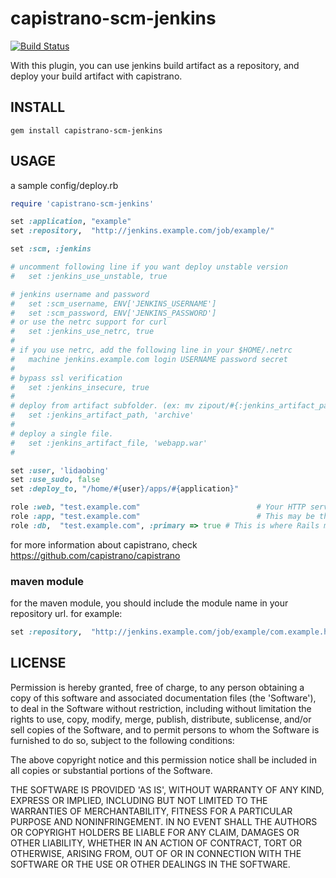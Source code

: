 # capistrano-scm-jenkins

[![Build Status](https://secure.travis-ci.org/lidaobing/capistrano-scm-jenkins.png?branch=master)](http://travis-ci.org/lidaobing/capistrano-scm-jenkins)

With this plugin, you can use jenkins build artifact as a repository, and
deploy your build artifact with capistrano.

## INSTALL

    gem install capistrano-scm-jenkins

## USAGE

a sample config/deploy.rb

```ruby
require 'capistrano-scm-jenkins'

set :application, "example"
set :repository,  "http://jenkins.example.com/job/example/"

set :scm, :jenkins

# uncomment following line if you want deploy unstable version
#   set :jenkins_use_unstable, true

# jenkins username and password
#   set :scm_username, ENV['JENKINS_USERNAME']
#   set :scm_password, ENV['JENKINS_PASSWORD']
# or use the netrc support for curl
#   set :jenkins_use_netrc, true
#
# if you use netrc, add the following line in your $HOME/.netrc
#   machine jenkins.example.com login USERNAME password secret
#
# bypass ssl verification
#   set :jenkins_insecure, true
#
# deploy from artifact subfolder. (ex: mv zipout/#{:jenkins_artifact_path} #{destination})
#   set :jenkins_artifact_path, 'archive'
#
# deploy a single file.
#   set :jenkins_artifact_file, 'webapp.war'
#

set :user, 'lidaobing'
set :use_sudo, false
set :deploy_to, "/home/#{user}/apps/#{application}"

role :web, "test.example.com"                          # Your HTTP server, Apache/etc
role :app, "test.example.com"                          # This may be the same as your `Web` server
role :db,  "test.example.com", :primary => true # This is where Rails migrations will run
```

for more information about capistrano, check https://github.com/capistrano/capistrano

### maven module

for the maven module, you should include the module name in your repository url. for example:

```ruby
set :repository,  "http://jenkins.example.com/job/example/com.example.helloworld$helloworld/"
```

## LICENSE

Permission is hereby granted, free of charge, to any person obtaining
a copy of this software and associated documentation files (the
'Software'), to deal in the Software without restriction, including
without limitation the rights to use, copy, modify, merge, publish,
distribute, sublicense, and/or sell copies of the Software, and to
permit persons to whom the Software is furnished to do so, subject to
the following conditions:

The above copyright notice and this permission notice shall be
included in all copies or substantial portions of the Software.

THE SOFTWARE IS PROVIDED 'AS IS', WITHOUT WARRANTY OF ANY KIND,
EXPRESS OR IMPLIED, INCLUDING BUT NOT LIMITED TO THE WARRANTIES OF
MERCHANTABILITY, FITNESS FOR A PARTICULAR PURPOSE AND NONINFRINGEMENT.
IN NO EVENT SHALL THE AUTHORS OR COPYRIGHT HOLDERS BE LIABLE FOR ANY
CLAIM, DAMAGES OR OTHER LIABILITY, WHETHER IN AN ACTION OF CONTRACT,
TORT OR OTHERWISE, ARISING FROM, OUT OF OR IN CONNECTION WITH THE
SOFTWARE OR THE USE OR OTHER DEALINGS IN THE SOFTWARE.
